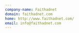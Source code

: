 ```yaml
---
company-name: Faithadnet
domain: faithadnet.com
home: http://www.faithadnet.com/
email: info@faithadnet.com
---
```




